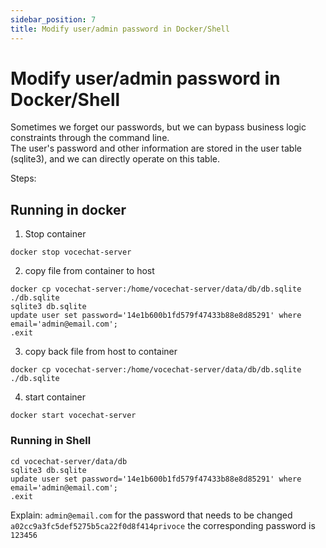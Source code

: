 ```yaml
---
sidebar_position: 7
title: Modify user/admin password in Docker/Shell
---
```


# Modify user/admin password in Docker/Shell
Sometimes we forget our passwords, but we can bypass business logic constraints through the command line.  
The user's password and other information are stored in the user table (sqlite3), and we can directly operate on this table.  

Steps:

## Running in docker
1. Stop container
```
docker stop vocechat-server
```

2. copy file from container to host
```
docker cp vocechat-server:/home/vocechat-server/data/db/db.sqlite ./db.sqlite
sqlite3 db.sqlite
update user set password='14e1b600b1fd579f47433b88e8d85291' where email='admin@email.com';
.exit
```

3. copy back file from host to container
```
docker cp vocechat-server:/home/vocechat-server/data/db/db.sqlite ./db.sqlite
```

4. start container
```
docker start vocechat-server
```

### Running in Shell
```
cd vocechat-server/data/db
sqlite3 db.sqlite
update user set password='14e1b600b1fd579f47433b88e8d85291' where email='admin@email.com';
.exit
```

Explain:
`admin@email.com` for the password that needs to be changed
`a02cc9a3fc5def5275b5ca22f0d8f414privoce` the corresponding password is `123456`